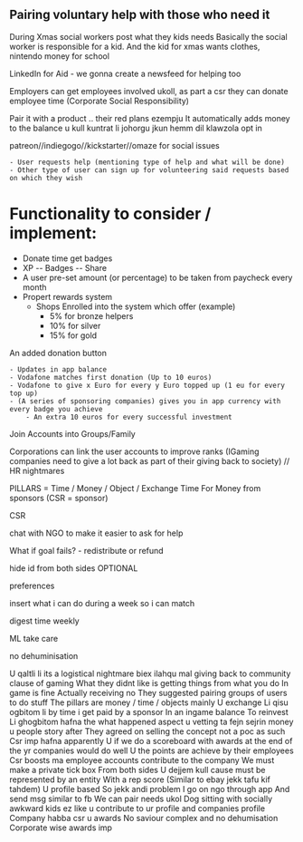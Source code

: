## Pairing voluntary help with those who need it

During Xmas social workers post what they kids needs
Basically the social worker is responsible for a kid. 
	And the kid for xmas wants clothes, nintendo money for school

LinkedIn for Aid - we gonna create a newsfeed for helping too
 
Employers can get employees involved ukoll, as part a csr they can donate employee time (Corporate Social Responsibility)

Pair it with a product .. their red plans ezempju
It automatically adds money to the balance u kull kuntrat li johorgu jkun hemm dil klawzola opt in

patreon//indiegogo//kickstarter//omaze for social issues


	- User requests help (mentioning type of help and what will be done)
	- Other type of user can sign up for volunteering said requests based on which they wish 

# Functionality to consider / implement:

* Donate time get badges
* XP -- Badges -- Share
* A user pre-set amount (or percentage) to be taken from paycheck every month
* Propert rewards system
	* Shops Enrolled into the system which offer (example)
		* 5% for bronze helpers
		* 10% for silver
		* 15% for gold

An added donation button

	- Updates in app balance
	- Vodafone matches first donation (Up to 10 euros)
	- Vodafone to give x Euro for every y Euro topped up (1 eu for every top up)
	- (A series of sponsoring companies) gives you in app currency with every badge you achieve
		- An extra 10 euros for every successful investment

Join Accounts into Groups/Family

Corporations can link the user accounts to improve ranks
(IGaming companies need to give a lot back as part of their giving back to society) // HR nightmares

PILLARS = Time / Money / Object / Exchange Time For Money from sponsors (CSR = sponsor)

CSR

chat with NGO to make it easier to ask for help

What if goal fails? - redistribute or refund

hide id from both sides OPTIONAL

preferences

insert what i can do during a week so i can match

digest time weekly

ML take care

no dehuminisation

U qaltli li its a logistical nightmare biex ilahqu mal giving back to community clause of gaming
What they didnt like is getting things from what you do
In game is fine
Actually receiving no
They suggested pairing groups of users to do stuff
The pillars are money / time / objects mainly
U exchange
Li qisu ogbitom li by time i get paid by a sponsor
In an ingame balance
To reinvest
Li ghogbitom hafna the what happened aspect u vetting ta fejn sejrin money u people story after
They agreed on selling the concept not a poc as such
Csr imp hafna apparently
U if we do a scoreboard with awards at the end of the yr companies would do well
U the points are achieve by their employees
Csr boosts
ma employee accounts contribute to the company
We must make a private tick box
From both sides
U dejjem kull cause must be represented by an entity
With a rep score
(Similar to ebay jekk tafu kif tahdem)
U profile based
So jekk andi problem
I go on ngo through app
And send msg similar to fb
We can pair needs ukol
Dog sitting with socially awkward kids ez
like u contribute to ur profile and companies profile
Company habba csr u awards
No saviour complex and no dehumisation
Corporate wise awards imp
